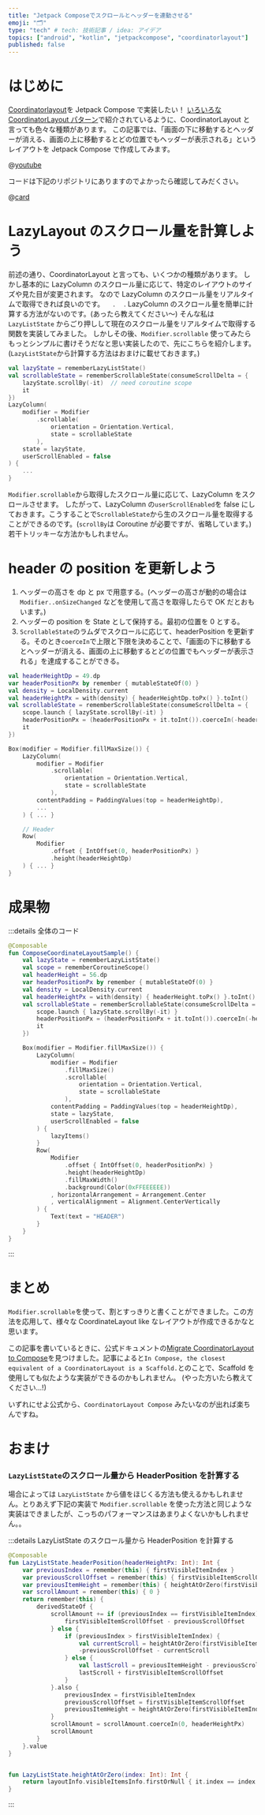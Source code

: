 ```yaml
---
title: "Jetpack Composeでスクロールとヘッダーを連動させる"
emoji: "🗂"
type: "tech" # tech: 技術記事 / idea: アイデア
topics: ["android", "kotlin", "jetpackcompose", "coordinatorlayout"]
published: false
---
```


# はじめに

[Coordinatorlayout](https://developer.android.com/jetpack/androidx/releases/coordinatorlayout)を Jetpack Compose で実装したい！
[いろいろな CoordinatorLayout パターン](https://qiita.com/ymshun/items/190527ffff55356ffb9e)で紹介されているように、CoordinatorLayout と言っても色々な種類があります。
この記事では、「画面の下に移動するとヘッダーが消える、画面の上に移動するとどの位置でもヘッダーが表示される」というレイアウトを Jetpack Compose で作成してみます。

@[youtube](Ju_ivS2o5fM)

コードは下記のリポジトリにありますのでよかったら確認してみだくさい。

@[card](https://github.com/goutarouh/LazyListHeader)

# LazyLayout のスクロール量を計算しよう

前述の通り、CoordinatorLayout と言っても、いくつかの種類があります。
しかし基本的に LazyColumn のスクロール量に応じて、特定のレイアウトのサイズや見た目が変更されます。
なので LazyColumn のスクロール量をリアルタイムで取得できれば良いのです。
　.
　.
LazyColumn のスクロール量を簡単に計算する方法がないのです。(あったら教えてください～)
そんな私は `LazyListState` からごり押しして現在のスクロール量をリアルタイムで取得する関数を実装してみました。
しかしその後、`Modifier.scrollable` 使ってみたらもっとシンプルに書けそうだなと思い実装したので、先にこちらを紹介します。
(`LazyListState`から計算する方法はおまけに載せておきます。)

```kotlin
val lazyState = rememberLazyListState()
val scrollableState = rememberScrollableState(consumeScrollDelta = {
    lazyState.scrollBy(-it)  // need coroutine scope
    it
})
LazyColumn(
    modifier = Modifier
        .scrollable(
            orientation = Orientation.Vertical,
            state = scrollableState
        ),
    state = lazyState,
    userScrollEnabled = false
) {
    ...
}
```

`Modifier.scrollable`から取得したスクロール量に応じて、LazyColumn をスクロールさせます。
したがって、LazyColumn の`userScrollEnabled`を false にしておきます。こうすることで`ScrollableState`から生のスクロール量を取得することができるのです。(`scrollBy`は Coroutine が必要ですが、省略しています。)
若干トリッキーな方法かもしれません。

# header の position を更新しよう

1. ヘッダーの高さを dp と px で用意する。(ヘッダーの高さが動的の場合は `Modifier..onSizeChanged` などを使用して高さを取得したらで OK だとおもいます。)
2. ヘッダーの position を State として保持する。最初の位置を 0 とする。
3. `ScrollableState`のラムダでスクロールに応じて、headerPosition を更新する。そのとき`coerceIn`で上限と下限を決めることで、「画面の下に移動するとヘッダーが消える、画面の上に移動するとどの位置でもヘッダーが表示される」を達成することができる。

```kotlin
val headerHeightDp = 49.dp
var headerPositionPx by remember { mutableStateOf(0) }
val density = LocalDensity.current
val headerHeightPx = with(density) { headerHeightDp.toPx() }.toInt()
val scrollableState = rememberScrollableState(consumeScrollDelta = {
    scope.launch { lazyState.scrollBy(-it) }
    headerPositionPx = (headerPositionPx + it.toInt()).coerceIn(-headerHeightPx, 0)
    it
})

Box(modifier = Modifier.fillMaxSize()) {
    LazyColumn(
        modifier = Modifier
            .scrollable(
                orientation = Orientation.Vertical,
                state = scrollableState
            ),
        contentPadding = PaddingValues(top = headerHeightDp),
        ...
    ) { ... }

    // Header
    Row(
        Modifier
            .offset { IntOffset(0, headerPositionPx) }
            .height(headerHeightDp)
    ) { ... }
}

```

# 成果物

:::details 全体のコード

```kotlin
@Composable
fun ComposeCoordinateLayoutSample() {
    val lazyState = rememberLazyListState()
    val scope = rememberCoroutineScope()
    val headerHeight = 56.dp
    var headerPositionPx by remember { mutableStateOf(0) }
    val density = LocalDensity.current
    val headerHeightPx = with(density) { headerHeight.toPx() }.toInt()
    val scrollableState = rememberScrollableState(consumeScrollDelta = {
        scope.launch { lazyState.scrollBy(-it) }
        headerPositionPx = (headerPositionPx + it.toInt()).coerceIn(-headerHeightPx, 0)
        it
    })

    Box(modifier = Modifier.fillMaxSize()) {
        LazyColumn(
            modifier = Modifier
                .fillMaxSize()
                .scrollable(
                    orientation = Orientation.Vertical,
                    state = scrollableState
                ),
            contentPadding = PaddingValues(top = headerHeightDp),
            state = lazyState,
            userScrollEnabled = false
        ) {
            lazyItems()
        }
        Row(
            Modifier
                .offset { IntOffset(0, headerPositionPx) }
                .height(headerHeightDp)
                .fillMaxWidth()
                .background(Color(0xFFEEEEEE))
            , horizontalArrangement = Arrangement.Center
            , verticalAlignment = Alignment.CenterVertically
        ) {
            Text(text = "HEADER")
        }
    }
}
```

:::

# まとめ

`Modifier.scrollable`を使って、割とすっきりと書くことができました。この方法を応用して、様々な CoordinateLayout like なレイアウトが作成できるかなと思います。

この記事を書いているときに、公式ドキュメントの[Migrate CoordinatorLayout to Compose](https://developer.android.com/jetpack/compose/migrate/migration-scenarios/coordinator-layout)を見つけました。記事によると`In Compose, the closest equivalent of a CoordinatorLayout is a Scaffold.`とのことで、Scaffold を使用しても似たような実装ができるのかもしれません。
(やった方いたら教えてください...!)

いずれにせよ公式から、`CoordinatorLayout Compose` みたいなのが出れば楽ちんですね。

# おまけ

### `LazyListState`のスクロール量から HeaderPosition を計算する

場合によっては `LazyListState` から値をほじくる方法も使えるかもしれません。とりあえず下記の実装で `Modifier.scrollable` を使った方法と同じような実装はできましたが、こっちのパフォーマンスはあまりよくないかもしれません。。

:::details LazyListState のスクロール量から HeaderPosition を計算する

```kotlin
@Composable
fun LazyListState.headerPosition(headerHeightPx: Int): Int {
    var previousIndex = remember(this) { firstVisibleItemIndex }
    var previousScrollOffset = remember(this) { firstVisibleItemScrollOffset }
    var previousItemHeight = remember(this) { heightAtOrZero(firstVisibleItemIndex) }
    var scrollAmount = remember(this) { 0 }
    return remember(this) {
        derivedStateOf {
            scrollAmount += if (previousIndex == firstVisibleItemIndex) {
                firstVisibleItemScrollOffset - previousScrollOffset
            } else {
                if (previousIndex > firstVisibleItemIndex) {
                    val currentScroll = heightAtOrZero(firstVisibleItemIndex) - firstVisibleItemScrollOffset
                    -previousScrollOffset - currentScroll
                } else {
                    val lastScroll = previousItemHeight - previousScrollOffset
                    lastScroll + firstVisibleItemScrollOffset
                }
            }.also {
                previousIndex = firstVisibleItemIndex
                previousScrollOffset = firstVisibleItemScrollOffset
                previousItemHeight = heightAtOrZero(firstVisibleItemIndex)
            }
            scrollAmount = scrollAmount.coerceIn(0, headerHeightPx)
            scrollAmount
        }
    }.value
}


fun LazyListState.heightAtOrZero(index: Int): Int {
    return layoutInfo.visibleItemsInfo.firstOrNull { it.index == index }?.size ?: 0
}
```

:::
